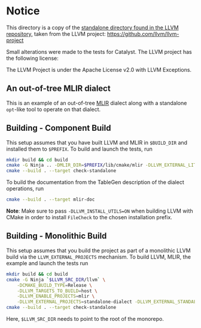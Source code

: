# Notice

This directory is a copy of the [standalone directory found in the LLVM repository,](https://github.com/llvm/llvm-project/tree/main/mlir/examples/standalone)
taken from the LLVM project: https://github.com/llvm/llvm-project

Small alterations were made to the tests for Catalyst.
The LLVM project has the following license:

The LLVM Project is under the Apache License v2.0 with LLVM Exceptions.


## An out-of-tree MLIR dialect

This is an example of an out-of-tree [MLIR](https://mlir.llvm.org/) dialect along with a standalone `opt`-like tool to operate on that dialect.

## Building - Component Build

This setup assumes that you have built LLVM and MLIR in `$BUILD_DIR` and installed them to `$PREFIX`. To build and launch the tests, run
```sh
mkdir build && cd build
cmake -G Ninja .. -DMLIR_DIR=$PREFIX/lib/cmake/mlir -DLLVM_EXTERNAL_LIT=$BUILD_DIR/bin/llvm-lit
cmake --build . --target check-standalone
```
To build the documentation from the TableGen description of the dialect operations, run
```sh
cmake --build . --target mlir-doc
```
**Note**: Make sure to pass `-DLLVM_INSTALL_UTILS=ON` when building LLVM with CMake in order to install `FileCheck` to the chosen installation prefix.

## Building - Monolithic Build

This setup assumes that you build the project as part of a monolithic LLVM build via the `LLVM_EXTERNAL_PROJECTS` mechanism.
To build LLVM, MLIR, the example and launch the tests run
```sh
mkdir build && cd build
cmake -G Ninja `$LLVM_SRC_DIR/llvm` \
    -DCMAKE_BUILD_TYPE=Release \
    -DLLVM_TARGETS_TO_BUILD=host \
    -DLLVM_ENABLE_PROJECTS=mlir \
    -DLLVM_EXTERNAL_PROJECTS=standalone-dialect -DLLVM_EXTERNAL_STANDALONE_DIALECT_SOURCE_DIR=../
cmake --build . --target check-standalone
```
Here, `$LLVM_SRC_DIR` needs to point to the root of the monorepo.
